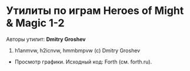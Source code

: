 ﻿# Утилиты по играм Heroes of Might & Magic 1-2

Авторы утилит: **Dmitry Groshev**

1. h1anmvw, h2icnvw, hmmbmpvw (c) Dmitry Groshev
 * Просмотр графики. Исходный код: Forth (см. forth.ru).